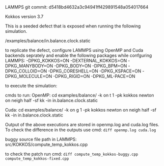 LAMMPS git commit: d5418bd4632a3c94941ff429891548a054017664

Kokkos version 3.7

This is a seeded defect that is exposed when running the following simulation. 

/examples/balance/in.balance.clock.static

to replicate the defect, configure LAMMPS using OpenMP and Cuda backends seprately and enable the following packages while confguring LAMMPS:
-DPKG_KOKKOS=ON
-DEXTERNAL_KOKKOS=ON
-DPKG_MANYBODY=ON
-DPKG_BODY=ON
-DPKG_BPM=ON
-DPKG_COLLOID=ON
-DPKG_CORESHELL=ON
-DPKG_KSPACE=ON
-DPKG_MOLECULE=ON
-DPKG_RIGID=ON
-DPKG_ML-PACE=ON

to execute the simulation:

cmds to run:
OpenMP: 
cd examples/balance/
<path-to-lmp-executable> -k on t 1 -pk kokkos newton on neigh half -sf kk -in in.balance.clock.static

Cuda:
cd examples/balance/
<path-to-lmp-executable> -k on g 1 -pk kokkos newton on neigh half -sf kk -in in.balance.clock.static

Output of the above executions are stored in openmp.log and cuda.log files. To check the difference in the outputs use cmd:
`diff openmp.log cuda.log`

buggy source file path in LAMMPS:
src/KOKKOS/compute_temp_kokkos.cpp

to check the patch run cmd:
`diff compute_temp_kokkos-buggy.cpp compute_temp_kokkos-fixed.cpp`

